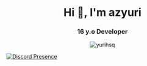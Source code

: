 <h1 align="center">Hi 👋, I'm azyuri</h1>
<h3 align="center">16 y.o Developer </h3>

<p align="center"> 
  <img src="https://komarev.com/ghpvc/?username=azyuriii&label=Profile%20views&color=80ceff&style=flat-square" alt="yurihsq" /> 

[![Discord Presence](https://lanyard.cnrad.dev/api/1002935259408650300)](https://discord.com/users/1002935259408650300)

